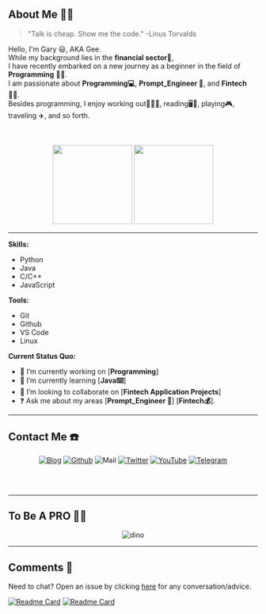 ## About Me  👨‍💼

> "Talk is cheap. Show me the code."
> -Linus Torvalds

Hello, I'm Gary 😃, AKA Gee. 
</br>
While my background lies in the **financial sector💸**,
</br>
I have recently embarked on a new journey as a beginner in the field of **Programming** 👨‍💻.
</br>
I am passionate about **Programming💻**, **Prompt_Engineer 🤖**, and **Fintech👨‍💻**. 
</br>
Besides programming, I enjoy working out🏋🏼‍♂️, reading🖥📖, playing🎮, traveling ✈️, and so forth.

</br>

</div>
<p align="center">
  <img height="160" src="https://github-readme-stats-one-jet-43.vercel.app/api/top-langs/?username=hougarry&layout=compact&hide=html&theme=react"/>
  <img height="160" src="https://github-readme-stats-one-jet-43.vercel.app/api?username=hougarry&show_icons=true&theme=react&include_all_commits=true"/>
</p>


---

**Skills:**
- Python 
- Java
- C/C++
- JavaScript

**Tools:**
- Git 
- Github 
- VS Code
- Linux

**Current Status Quo:**

- 🔭 I’m currently working on [**Programming**]
- 🌱 I’m currently learning [**Java⌨️**]
- 👯 I’m looking to collaborate on [**Fintech Application Projects**]
- ❓ Ask me about my areas [**Prompt_Engineer 🤖**] [**Fintech💰**]. 

---

## Contact Me  ☎️

<div align=center>
  
[![Blog](https://img.shields.io/badge/Blog-00FFFF?style=for-the-badge&logo=blogger&logoColor=white)](https://www.garyhou2023.info/)
[![Github](https://img.shields.io/badge/GitHub-100000?style=for-the-badge&logo=github&logoColor=white)](https://github.com/hougarry)
![Mail](https://img.shields.io/badge/Gmail-EA4335?style=for-the-badge&logo=gmail&logoColor=white)
[![Twitter](https://img.shields.io/badge/Twitter-1DA1F2?style=for-the-badge&logo=twitter&logoColor=white)](https://twitter.com/garry02061)
[![YouTube](https://img.shields.io/badge/YouTube-C4302B?style=for-the-badge&logo=youtube&logoColor=white)](https://www.youtube.com/@garryhou9639/)
[![Telegram](https://img.shields.io/badge/Telegram-0088CC?style=for-the-badge&logo=telegram&logoColor=white)](https://t.me/Gary_Hou)
</div>

</br>
</br>

---

##  To Be A PRO  👨‍🚒

<div align=center>

![dino](https://gitee.com/skykeyjoker/PicCloud/raw/master/img/dino.gif)
  
</div>

---
## Comments  💬
Need to chat? Open an issue by clicking [here](https://github.com/hougarry/Gittalk_comments/issues/new) for any conversation/advice. 


[![Readme Card](https://github-readme-stats-one-jet-43.vercel.app/api/pin/?username=hougarry&repo=Games_learn_Java_Python)](https://github.com/hougarry/Games_learn_Java_Python)
[![Readme Card](https://github-readme-stats-one-jet-43.vercel.app/api/pin/?username=hougarry&repo=freeCodeCamp)](https://github.com/hougarry/freeCodeCamp)


